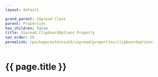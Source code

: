```yaml
---
layout: default

grand_parent: SSpread Class
parent: Properties
has_children: false
title: SSpread.ClipboardOptions Property
nav_order: 29
permalink: /package/extension5/sspread/properties/clipboardoptions
---
```

# {{ page.title }}
